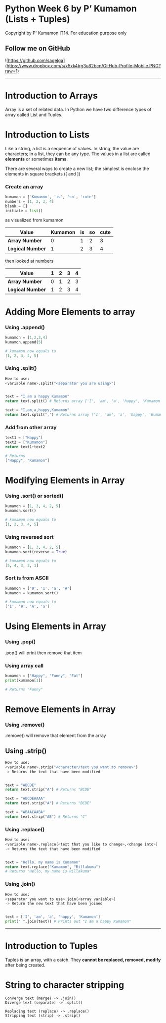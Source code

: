 # Python Week 6 by P’ Kumamon (Lists + Tuples)

Copyright by P' Kumamon IT14.
For education purpose only

## Follow me on GitHub
![https://github.com/sagelga](https://www.dropbox.com/s/x5xk4trg3u82bcn/GitHub-Profile-Mobile.PNG?raw=1)

----------
# Introduction to Arrays
Array is a set of related data. In Python we have two difference types of array called List and Tuples.

# Introduction to Lists
Like a string, a list is a sequence of values. In string, the value are characters; in a list, they can be any type. The values in a list are called **elements** or sometimes **items**.

There are several ways to create a new list; the simplest is enclose the elements in square brackets ([ and ])

### Create an array
```python
kumamon = ['Kumamon', 'is', 'so', 'cute']
numbers = [1, 2, 3, 4]
blank = []
initiate = list()
```

as visualized from kumamon

| **Value**          | Kumamon | is | so | cute |
| ------------------ | ------- | -- | -- | ---- |
| **Array Number**   | 0       | 1  | 2  | 3    |
| **Logical Number** | 1       | 2  | 3  | 4    |


then looked at numbers

| **Value**          | 1 | 2 | 3 | 4 |
| ------------------ | - | - | - | - |
| **Array Number**   | 0 | 1 | 2 | 3 |
| **Logical Number** | 1 | 2 | 3 | 4 |

# Adding More Elements to array
### Using .append()
```Python
kumamon = [1,2,3,4]
kumamon.append(5)

# kumamon now equals to
[1, 2, 3, 4, 5]
```

### Using .split()
```Python
How to use:
<variable name>.split("<separator you are using>")


text = "I am a happy Kumamon"
return text.split() # Returns array ['I', 'am', 'a', 'happy', 'Kumamon']

text = "I,am,a,happy,Kumamon"
return text.split(",") # Returns array ['I', 'am', 'a', 'happy', 'Kumamon']
```

### Add from other array
```python
text1 = ["Happy"]
text2 = ["Kumamon"]
return text1+text2

# Returns
["Happy", "Kumamon"]
```

# Modifying Elements in Array
### Using .sort() or sorted()
```python
kumamon = [1, 3, 4, 2, 5]
kumamon.sort()

# kumamon now equals to
[1, 2, 3, 4, 5]
```

### Using reversed sort
```Python
kumamon = [1, 3, 4, 2, 5]
kumamon.sort(reverse = True)

# kumamon now equals to
[5, 4, 3, 2, 1]
```

### Sort is from ASCII
```Python
kumamon = ['9', '1', 'a', 'A']
kumamon = kumamon.sort()

# kumamon now equals to
['1', '9', 'A', 'a']
```

# Using Elements in Array
### Using .pop()
.pop() will print then remove that item

### Using array call
```Python
kumamon = ["Happy", "Funny", "Fat"]
print(kumamon[1])

# Returns "Funny"
```

# Remove Elements in Array
### Using .remove()
.remove() will remove that element from the array

## Using .strip()
```Python
How to use:
<variable name>.strip("<character/text you want to remove>")
-> Returns the text that have been modified


text = "ABCDE"
return text.strip("A") # Returns "BCDE"

text = "ABCDEAAAA"
return text.strip("A") # Returns "BCDE"

text = "ABAACAABA"
return text.strip("AB") # Returns "C"
```

### Using .replace()
```Python
How to use:
<variable name>.replace(<text that you like to change>,<change into>)
-> Returns the text that have been modified


text = "Hello, my name is Kumamon"
return text.replace("Kumamon", "Rillakuma")
# Returns "Hello, my name is Rillakuma"
```

### Using .join()
```Python
How to use:
<separator you want to use>.join(<array variable>)
-> Return the new text that have been joined


text = ['I', 'am', 'a', 'happy', 'Kumamon']
print(" ".join(text)) # Prints out "I am a happy Kumamon"
```

---

# Introduction to Tuples
Tuples is an array, with a catch. They **cannot be replaced, removed, modify** after being created.

# String to character stripping
```plain
Converge text (merge) -> .join()
Diverge text (separate) -> .split()

Replacing text (replace) -> .replace()
Stripping text (strip) -> .strip()
```

